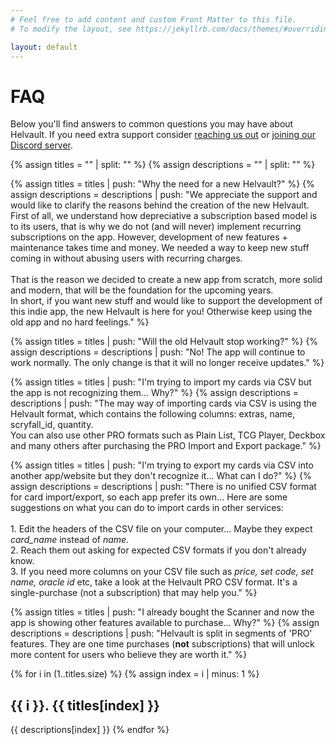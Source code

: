 ```yaml
---
# Feel free to add content and custom Front Matter to this file.
# To modify the layout, see https://jekyllrb.com/docs/themes/#overriding-theme-defaults

layout: default
---
```

<html>
	<head><link rel="stylesheet" href="style.css"></head>
</html>

# FAQ
Below you'll find answers to common questions you may have about Helvault. If you need extra support consider [reaching us out](/helvault) or [joining our Discord server](https://discord.gg/WMWNpmcg35).

{% assign titles = "" | split: "" %}
{% assign descriptions = "" | split: "" %}


{% assign titles = titles | push: "Why the need for a new Helvault?" %}
{% assign descriptions = descriptions | push: "We appreciate the support and would like to clarify the reasons behind the creation of the new Helvault.<br/>First of all, we understand how depreciative a subscription based model is to its users, that is why we do not (and will never) implement recurring subscriptions on the app. However, development of new features + maintenance takes time and money. We needed a way to keep new stuff coming in without abusing users with recurring charges.<br/><br/>That is the reason we decided to create a new app from scratch, more solid and modern, that will be the foundation for the upcoming years.<br/>In short, if you want new stuff and would like to support the development of this indie app, the new Helvault is here for you! Otherwise keep using the old app and no hard feelings." %}

{% assign titles = titles | push: "Will the old Helvault stop working?" %}
{% assign descriptions = descriptions | push: "No! The app will continue to work normally. The only change is that it will no longer receive updates." %}


{% assign titles = titles | push: "I'm trying to import my cards via CSV but the app is not recognizing them... Why?" %}
{% assign descriptions = descriptions | push: "The may way of importing cards via CSV is using the Helvault format, which contains the following columns: extras, name, scryfall_id, quantity.<br/>You can also use other PRO formats such as Plain List, TCG Player, Deckbox and many others after purchasing the PRO Import and Export package." %}


{% assign titles = titles | push: "I'm trying to export my cards via CSV into another app/website but they don't recognize it... What can I do?" %}
{% assign descriptions = descriptions | push: "There is no unified CSV format for card import/export, so each app prefer its own... Here are some suggestions on what you can do to import cards in other services:<br/><br/>1. Edit the headers of the CSV file on your computer... Maybe they expect <i>card_name</i> instead of <i>name</i>.<br/>2. Reach them out asking for expected CSV formats if you don't already know.<br/>3. If you need more columns on your CSV file such as <i>price, set code, set name, oracle id</i> etc, take a look at the Helvault PRO CSV format. It's a single-purchase (not a subscription) that may help you." %}


{% assign titles = titles | push: "I already bought the Scanner and now the app is showing other features available to purchase... Why?" %}
{% assign descriptions = descriptions | push: "Helvault is split in segments of 'PRO' features. They are one time purchases (<b>not</b> subscriptions) that will unlock more content for users who believe they are worth it." %}

{% for i in (1..titles.size) %}
{% assign index = i | minus: 1 %}
  <h2>{{ i }}. {{ titles[index] }}</h2>
  {{ descriptions[index] }}
{% endfor %}